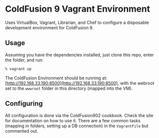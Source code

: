 # ColdFusion 9 Vagrant Environment #

Uses VirtualBox, Vagrant, Librarian, and Chef to configure a disposable development environment for ColdFusion 9. 

## Usage ##

Assuming you have the dependencies installed, just clone this repo, enter the folder, and run:

    % vagrant up

The ColdFusion Environment should be running at: [http://192.168.33.190:8500](http://192.168.33.190:8500), with the webroot set to the `wwwroot` folder in this directory (mapped into the VM).

## Configuring ##

All configuration is done via the ColdFusion902 cookbook. Check the site for documentation on how to use it. There are a few common tasks (mapping in folders, setting up a DB connection) in the `VagrantFile` but commented out. 